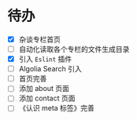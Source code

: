 # 待办

- [x] 杂谈专栏首页
- [ ] 自动化读取各个专栏的文件生成目录
- [x] 引入 `Eslint` 插件
- [ ] Algolia Search 引入
- [ ] 首页完善
- [ ] 添加 about 页面
- [ ] 添加 contact 页面
- [ ] 《认识 meta 标签》完善
